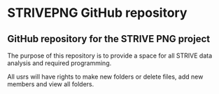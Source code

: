 # STRIVEPNG GitHub repository
## GitHub repository for the STRIVE PNG project
The purpose of this repository is to provide a space for all STRIVE data analysis and required programming. 

All usrs will have rights to make new folders or delete files, add new members and view all folders. 
